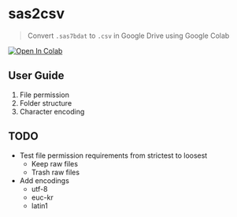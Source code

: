 # sas2csv
> Convert `.sas7bdat` to `.csv` in Google Drive using Google Colab

[![Open In Colab](https://colab.research.google.com/assets/colab-badge.svg)](https://colab.research.google.com/github/woncoh1/sas2csv/blob/main/sas2csv.ipynb)

## User Guide
1. File permission
2. Folder structure
3. Character encoding

## TODO
- Test file permission requirements from strictest to loosest
  - Keep raw files
  - Trash raw files
- Add encodings
  - utf-8
  - euc-kr
  - latin1
